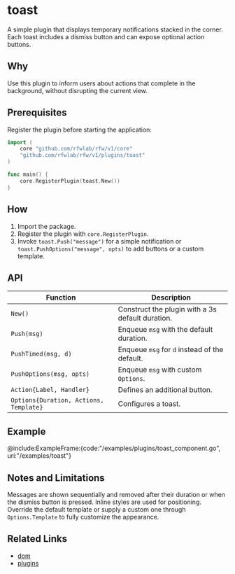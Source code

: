 # toast

A simple plugin that displays temporary notifications stacked in the corner.
Each toast includes a dismiss button and can expose optional action buttons.

## Why

Use this plugin to inform users about actions that complete in the background,
without disrupting the current view.

## Prerequisites

Register the plugin before starting the application:

```go
import (
    core "github.com/rfwlab/rfw/v1/core"
    "github.com/rfwlab/rfw/v1/plugins/toast"
)

func main() {
    core.RegisterPlugin(toast.New())
}
```

## How

1. Import the package.
2. Register the plugin with `core.RegisterPlugin`.
3. Invoke `toast.Push("message")` for a simple notification or
   `toast.PushOptions("message", opts)` to add buttons or a custom template.

## API

| Function | Description |
| --- | --- |
| `New()` | Construct the plugin with a 3s default duration. |
| `Push(msg)` | Enqueue `msg` with the default duration. |
| `PushTimed(msg, d)` | Enqueue `msg` for `d` instead of the default. |
| `PushOptions(msg, opts)` | Enqueue `msg` with custom `Options`. |
| `Action{Label, Handler}` | Defines an additional button. |
| `Options{Duration, Actions, Template}` | Configures a toast. |

## Example

@include:ExampleFrame:{code:"/examples/plugins/toast_component.go", uri:"/examples/toast"}

## Notes and Limitations

Messages are shown sequentially and removed after their duration or when the
dismiss button is pressed. Inline styles are used for positioning. Override the
default template or supply a custom one through `Options.Template` to fully
customize the appearance.

## Related Links

- [dom](../dom)
- [plugins](../plugins)

